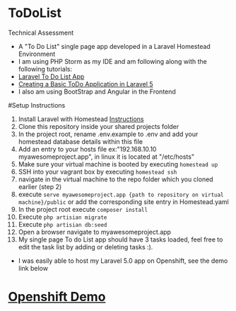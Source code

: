 # ToDoList

Technical Assessment
- A "To Do List" single page app developed in a Laravel Homestead Environment  
- I am using PHP Storm as my IDE and am following along with the following tutorials: 
- [Laravel To Do List App](https://www.youtube.com/watch?v=sfSjm-MwhNM&list=PLfdtiltiRHWGH8AngyP6cp525_R_NExcR&index=1)
- [Creating a Basic ToDo Application in Laravel 5](https://www.flynsarmy.com/2015/02/creating-a-basic-todo-application-in-laravel-5-part-1/)
- I also am using BootStrap and Angular in the Frontend



#Setup Instructions

1. Install Laravel with Homestead [Instructions](http://laravel.com/docs/4.2/homestead#installation-and-setup)
2. Clone this repository inside your shared projects folder 
3. In the project root, rename .env.example to .env and add your homestead database details within this file 
3. Add an entry to your hosts file ex:"192.168.10.10  myawesomeproject.app", in linux it is located at "/etc/hosts"
4. Make sure your virtual machine is booted by executing `homestead up`
4. SSH into your vagrant box by executing `homestead ssh` 
5. navigate in the virtual machine to the repo folder which you cloned earlier (step 2) 
6. execute `serve myawesomeproject.app {path to repository on virtual machine}/public` or add the corresponding site entry in Homestead.yaml 
7. In the project root execute `composer install`
8. Execute `php artisian migrate`
9. Execute `php artisian db:seed`
10. Open a browser navigate to myawesomeproject.app
11. My single page To do List app should have 3 tasks loaded, feel free to edit the task list by adding or deleting tasks :).


- I was easily able to host my Laravel 5.0 app on Openshift, see the demo link below      

# [Openshift Demo](http://todolistapp-davidknight.rhcloud.com/)
